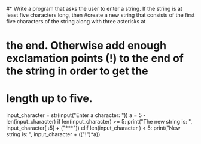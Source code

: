 #* Write a program that asks the user to enter a string. If the string is at least five characters long, then
#create a new string that consists of the first five characters of the string along with three asterisks at
# the end. Otherwise add enough exclamation points (!) to the end of the string in order to get the
# length up to five.

input_character = str(input("Enter a character: "))
a = 5 - len(input_character)
if len(input_character) >= 5:
   print("The new string is: ", input_character[ :5] + ("***"))
elif len(input_character ) < 5:
   print("New string is: ", input_character + (("!")*a))
